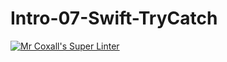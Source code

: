 # Intro-07-Swift-TryCatch

[![Mr Coxall's Super Linter](https://github.com/ICS4U-Programming-TamerZ/Intro-07-Swift-TryCatch/workflows/Mr%20Coxall's%20Super%20Linter/badge.svg)](https://github.com/ICS4U-Programming-TamerZ/Intro-07-Swift-TryCatch/actions/)
